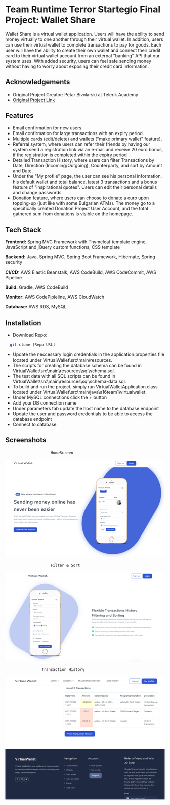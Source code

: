
# Team Runtime Terror Startegio Final Project: Wallet Share

Wallet Share is a virtual wallet application. Users will have the ability to send money virtually to one another through their virtual wallet.
In addition, users can use their virtual wallet to complete transactions to pay for goods. Each user will have the ability to create their 
own wallet and connect their credit card to their virtual wallet account from an external "banking" API that our system uses. With added security, users can feel safe sending money without
having to worry about exposing their credit card information.

## Acknowledgements
 - Original Project Creator: Petar Bivolarski at Telerik Academy
 - [Original Project Link](https://github.com/PetarBivolarski/Virtual-Wallet-Fintech-Web-Application)
 

## Features

- Email confirmation for new users.
- Email confirmation for large transactions with an expiry period.
- Multiple cards (edit/delete) and wallets ("make primary wallet" feature).
- Referral system, where users can refer their friends by having our system
  send a registration link via an e-mail and receive 20 euro bonus, if the registration is completed within the expiry period
- Detailed Transaction History, where users can filter Transactions by Date, Direction (Incoming/Outgoing), Counterparty,
  and sort by Amount and Date.
- Under the "My profile" page, the user can see his personal information, his default wallet and total balance, latest 3 transactions and a bonus feature of "inspirational quotes". Users can edit their personal details and change passwords.
- Donation feature, where users can choose to donate a euro upon topping-up (just like with some Bulgarian ATMs). The money go to a specifically created Donation Project User Account, and the total gathered sum from donations is visible on the homepage.

## Tech Stack

**Frontend:**  Spring MVC Framework with Thymeleaf template engine, JavaScript and jQuery custom functions, CSS template

**Backend:** Java, Spring MVC, Spring Boot Framework, Hibernate, Spring security

**CI/CD:** AWS Elastic Beanstalk, AWS CodeBuild, AWS CodeCommit, AWS Pipeline 

**Build:** Gradle, AWS CodeBuild

**Monitor:** AWS CodePipleline, AWS CloudWatch

**Database:** AWS RDS, MySQL


## Installation

 - Download Repo:
```bash
  git clone [Repo URL]
```
 
 - Update the neccessary login credentials in the application.properties file located under VirtualWallet\src\main\resources.
 - The scripts for creating the database schema can be found in VirtualWallet\src\main\resources\sql\schema.sql.
 - The test data with all SQL scripts can be found in VirtualWallet\src\main\resources\sql\schema-data.sql.
 - To build and run the project, simply run VirtualWalletApplication.class located under VirtualWallet\src\main\java\a16team1\virtualwallet.
 - Under MySQL connections click the + button
 - Add your DB connection name
 - Under parameters tab update the host name to the database endpoint
 - Update the user and password credentials to be able to access the database endpoint
 - Connect to database

    
## Screenshots

```bash
                    HomeScreen
```
![App Screenshot](https://github.com/PetarBivolarski/Virtual-Wallet-Fintech-Web-Application/raw/master/application-screenshots/home/1.PNG)

```bash
                    Filter & Sort
```
![App Screenshot](https://github.com/PetarBivolarski/Virtual-Wallet-Fintech-Web-Application/blob/master/application-screenshots/home/3.PNG?raw=true)

```bash
                Transaction History
```
![App Screenshot](https://github.com/PetarBivolarski/Virtual-Wallet-Fintech-Web-Application/raw/master/application-screenshots/my-profile/2.PNG)

